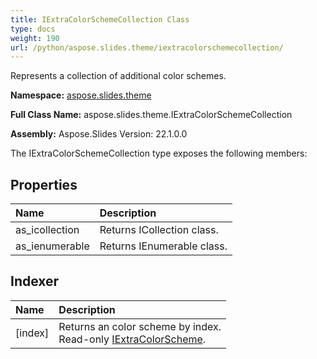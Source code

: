 ```yaml
---
title: IExtraColorSchemeCollection Class
type: docs
weight: 190
url: /python/aspose.slides.theme/iextracolorschemecollection/
---
```


Represents a collection of additional color schemes.

**Namespace:** [aspose.slides.theme](/python/aspose.slides.theme/)

**Full Class Name:** aspose.slides.theme.IExtraColorSchemeCollection

**Assembly:**  Aspose.Slides Version: 22.1.0.0

The IExtraColorSchemeCollection type exposes the following members:
## **Properties**
|**Name**|**Description**|
| :- | :- |
|as_icollection|Returns ICollection class.|
|as_ienumerable|Returns IEnumerable class.|
## **Indexer**
|**Name**|**Description**|
| :- | :- |
|[index]|Returns an color scheme by index.<br/>            Read-only [IExtraColorScheme](/python/aspose.slides.theme/iextracolorscheme/).|
